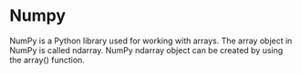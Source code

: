 # Numpy 
NumPy is a Python library used for working with arrays.
The array object in NumPy is called ndarray.
NumPy ndarray object can be created by using the array() function.
